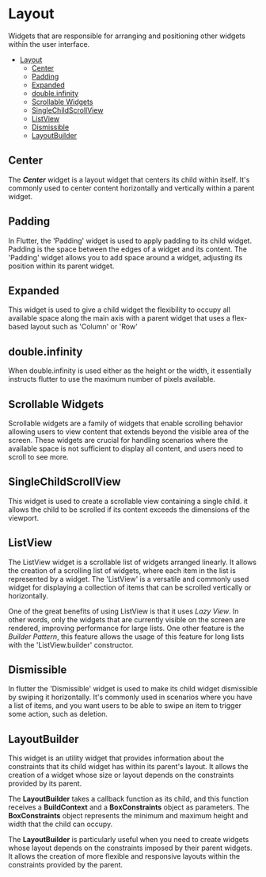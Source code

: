 # Layout

Widgets that are responsible for arranging and positioning other widgets within the user interface.

- [Layout](#layout)
  - [Center](#center)
  - [Padding](#padding)
  - [Expanded](#expanded)
  - [double.infinity](#doubleinfinity)
  - [Scrollable Widgets](#scrollable-widgets)
  - [SingleChildScrollView](#singlechildscrollview)
  - [ListView](#listview)
  - [Dismissible](#dismissible)
  - [LayoutBuilder](#layoutbuilder)

## Center

The ***Center*** widget is a layout widget that centers its child within itself. It's commonly used to center content horizontally and vertically within a parent widget.

## Padding

In Flutter, the 'Padding' widget is used to apply padding to its child widget. Padding is the space between the edges of a widget and its content. The 'Padding' widget allows you to add space around a widget, adjusting its position within its parent widget.

## Expanded

This widget is used to give a child widget the flexibility to occupy all available space along the main axis with a parent widget that uses a flex-based layout such as 'Column' or 'Row'

## double.infinity

When double.infinity is used either as the height or the width, it essentially instructs flutter to use the maximum number of pixels available.

## Scrollable Widgets

Scrollable widgets are a family of widgets that enable scrolling behavior allowing users to view content that extends beyond the visible area of the screen. These widgets are crucial for handling scenarios where the available space is not sufficient to display all content, and users need to scroll to see more.

## SingleChildScrollView

This widget is used to create a scrollable view containing a single child. it allows the child to be scrolled if its content exceeds the dimensions of the viewport.

## ListView

The ListView widget is a scrollable list of widgets arranged linearly. It allows the creation of a scrolling list of widgets, where each item in the list is represented by a widget. The 'ListView' is a versatile and commonly used widget for displaying a collection of items that can be scrolled vertically or horizontally.

One of the great benefits of using ListView is that it uses *Lazy View*. In other words, only the widgets that are currently visible on the screen are rendered, improving performance for large lists. One other feature is the *Builder Pattern*, this feature allows the usage of this feature for long lists with the 'ListView.builder' constructor.

## Dismissible

In flutter the 'Dismissible' widget is used to make its child widget dismissible by swiping it horizontally. It's commonly used in scenarios where you have a list of items, and you want users to be able to swipe an item to trigger some action, such as deletion.

## LayoutBuilder

This widget is an utility widget that provides information about the constraints that its child widget has within its parent's layout. It allows the creation of a widget whose size or layout depends on the constraints provided by its parent.

The **LayoutBuilder** takes a callback function as its child, and this function receives a **BuildContext** and a **BoxConstraints** object as parameters. The **BoxConstraints** object represents the minimum and maximum height and width that the child can occupy.

The **LayoutBuilder** is particularly useful when you need to create widgets whose layout depends on the constraints imposed by their parent widgets. It allows the creation of more flexible and responsive layouts within the constraints provided by the parent.